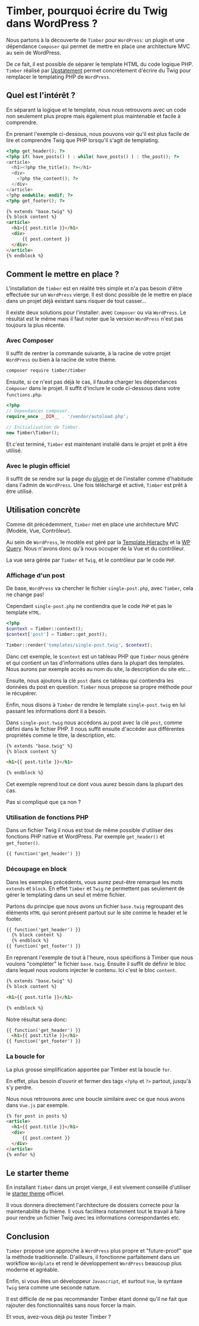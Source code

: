 # Timber, pourquoi écrire du Twig dans WordPress ?

Nous partons à la découverte de `Timber` pour `WordPress`: un plugin et une dépendance `Composer` qui permet de mettre en place une architecture MVC au sein de WordPress.

De ce fait, il est possible de séparer le template HTML du code logique PHP. `Timber` réalisé par [Upstatement](https://upstatement.com/) permet concrètement d'écrire du Twig pour remplacer le templating PHP de `WordPress`.

## Quel est l'intérêt ?

En séparant la logique et le template, nous nous retrouvons avec un code non seulement plus propre mais également plus maintenable et facile à comprendre.

En prenant l'exemple ci-dessous, nous pouvons voir qu'il est plus facile de lire et comprendre Twig que PHP lorsqu'il s'agit de templating.

```php
<?php get_header(); ?>
<?php if( have_posts() ) : while( have_posts() ) : the_post(); ?>
<article>
  <h1><?php the_title(); ?></h1>
  <div>
    <?php the_content(); ?>
  </div>
</article>
<?php endwhile; endif; ?>
<?php get_footer(); ?>
```

```html
{% extends "base.twig" %}
{% block content %}
<article>
  <h1>{{ post.title }}</h1>
  <div>
      {{ post.content }}
  </div>
</article>
{% endblock %}
```

## Comment le mettre en place ?

L'installation de `Timber` est en réalité très simple et n'a pas besoin d'être effectuée sur un `WordPress` vierge. Il est donc possible de le mettre en place dans un projet déjà existant sans risquer de tout casser...

Il existe deux solutions pour l'installer: avec `Composer` ou via `WordPress`. Le résultat est le même mais il faut noter que la version `WordPress` n'est pas toujours la plus récente.

### Avec Composer

Il suffit de rentrer la commande suivante, à la racine de votre projet `WordPress` ou bien à la racine de votre thème.

```sh
composer require timber/timber
```

Ensuite, si ce n'est pas déjà le cas, il faudra charger les dépendances `Composer` dans le projet. Il suffit d'inclure le code ci-dessous dans votre `functions.php`.

```php
<?php
// Dépendances composer.
require_once __DIR__ . '/vendor/autoload.php';

// Initialisation de Timber.
new Timber\Timber();
```

Et c'est terminé, `Timber` est maintenant installé dans le projet et prêt à être utilisé.

### Avec le plugin officiel

Il suffit de se rendre sur la page du [plugin](https://WordPress.org/plugins/timber-library/) et de l'installer comme d'habitude dans l'admin de `WordPress`. Une fois téléchargé et activé, `Timber` est prêt à être utilisé.

## Utilisation concrète

Comme dit précédemment, `Timber` met en place une architecture MVC (Modèle, Vue, Contrôleur).

Au sein de `WordPress`, le modèle est géré par la [Template Hierachy](https://codex.wordpress.org/fr:Hi%C3%A9rarchie_des_fichiers_mod%C3%A8les) et la [WP Query](https://developer.wordpress.org/reference/classes/wp_query/). Nous n'avons donc qu'à nous occuper de la Vue et du contrôleur.

La vue sera gérée par `Timber` et `Twig`, et le contrôleur par le code `PHP`.

### Affichage d'un post

De base, `WordPress` va chercher le fichier `single-post.php`, avec `Timber`, cela ne change pas!

Cependant `single-post.php` ne contiendra que le code `PHP` et pas le template `HTML`.

```php
<?php
$context = Timber::context();
$context['post'] = Timber::get_post();

Timber::render('templates/single-post.twig', $context);
```

Danc cet exemple, le `$context` est un tableau PHP que `Timber` nous génère et qui contient un tas d'informations utiles dans la plupart des templates. Nous aurons par exemple accès au nom du site, la description du site etc...

Ensuite, nous ajoutons la clé `post` dans ce tableau qui contiendra les données du post en question. `Timber` nous propose sa propre méthode pour le récupérer.

Enfin, nous disons à `Timber` de rendre le template `single-post.twig` en lui passant les informations dont il a besoin.

Dans `single-post.twig` nous accédons au post avec la clé `post`, comme défini dans le fichier PHP. Il nous suffit ensuite d'accéder aux différentes propriétés comme le titre, la description, etc.

```html
{% extends "base.twig" %}
{% block content %}

<h1>{{ post.title }}</h1>

{% endblock %}
```

Cet exemple reprend tout ce dont vous aurez besoin dans la plupart des cas.

Pas si compliqué que ça non ?

### Utilisation de fonctions PHP

Dans un fichier Twig il nous est tout de même possible d'utiliser des fonctions PHP native et WordPress.
Par exemple `get_header()` et `get_footer()`.

```html
{{ function('get_header') }}
```

### Découpage en block

Dans les exemples précédents, vous aurez peut-être remarqué les mots `extends` et `block`. En effet `Timber` et `Twig` ne permettent pas seulement de gérer le templating dans un seul et même fichier.

Partons du principe que nous avons un fichier `base.twig` regroupant des éléments `HTML` qui seront présent partout sur le site comme le header et le footer.

```html
{{ function('get_header') }}
  {% block content %}
  {% endblock %}
{{ function('get_footer') }}
```

En reprenant l'exemple de tout à l'heure, nous spécifions à Timber que nous voulons "compléter" le fichier `base.twig`. Ensuite il suffit de définir le bloc dans lequel nous voulons injecter le contenu. Ici c'est le bloc `content`.

```html
{% extends "base.twig" %}
{% block content %}

<h1>{{ post.title }}</h1>

{% endblock %}
```

Notre résultat sera donc:

```html
{{ function('get_header') }}
  <h1>{{ post.title }}</h1>
{{ function('get_footer') }}
```

### La boucle for

La plus grosse simplification apportée par Timber est la boucle `for`.

En effet, plus besoin d'ouvrir et fermer des tags `<?php` et `?>` partout, jusqu'à s'y perdre.

Nous nous retrouvons avec une boucle similaire avec ce que nous avons dans `Vue.js` par exemple.

```html
{% for post in posts %}
<article>
  <h1>{{ post.title }}</h1>
  <div>
      {{ post.content }}
  </div>
</article>
{% enfor %}
```

## Le starter theme

En installant `Timber` dans un projet vierge, il est vivement conseillé d'utiliser le [starter theme](https://github.com/timber/starter-theme) officiel.

Il vous donnera directement l'architecture de dossiers correcte pour la maintenabilité du thème. Il vous facilitera notamment tout le travail à faire pour rendre un fichier Twig avec les informations correspondantes etc.

## Conclusion

`Timber` propose une approche à `WordPress` plus propre et "future-proof" que la méthode traditionnelle. D'ailleurs, il fonctionne parfaitement dans un workflow `Wordplate` et rend le développement `WordPress` beaucoup plus moderne et agréable.

Enfin, si vous êtes un développeur `Javascript`, et surtout `Vue`, la syntaxe `Twig` sera comme une seconde nature.

Il est difficile de ne pas recommander Timber étant donné qu'il ne fait que rajouter des fonctionnalités sans nous forcer la main.

Et vous, avez-vous déjà pu tester Timber ?
